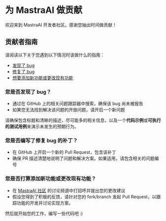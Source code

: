 # 为 MastraAI 做贡献

欢迎来到 MastraAI 开发者社区。感谢您抽出时间做贡献！

## 贡献者指南

请阅读以下关于您遇到以下情况时该做什么的指南：

- [发现了 bug](#您是否发现了-bug)
- [修复了 bug](#您是否编写了修复-bug-的补丁)
- [想要添加新功能或更改现有功能](#您是否打算添加新功能或更改现有功能)

### 您是否发现了 bug？

- 通过在 GitHub 上的相关问题跟踪器中搜索，确保该 bug 尚未被报告
- 如果您无法找到解决该问题的开放问题，请开启一个新问题

请确保包含标题和清晰的描述，尽可能多的相关信息，以及一个**代码示例**或**可执行的测试用例**来演示未发生的预期行为。

### 您是否编写了修复 bug 的补丁？

- 在 GitHub 上开启一个新的 Pull Request，包含该补丁
- 确保 PR 描述清楚地说明了问题和解决方案。如果适用，请包含相关的问题编号

### 您是否打算添加新功能或更改现有功能？

- 在 [MastraAI 社区](https://discord.gg/TpapMTnjyB) 的讨论频道中打招呼并提出您的更改建议
- 假设您得到了积极的反馈，请针对您的 fork/branch 发起 Pull Request，以跟踪功能的开发并讨论实现方案。

然后就开始您的工作，编写一些代码吧 :)